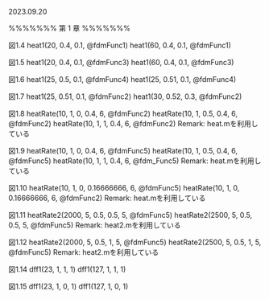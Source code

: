 2023.09.20

%%%%%%%
第 1 章
%%%%%%%

図1.4
heat1(20, 0.4, 0.1, @fdmFunc1)
heat1(60, 0.4, 0.1, @fdmFunc1)

図1.5
heat1(20, 0.4, 0.1, @fdmFunc3)
heat1(60, 0.4, 0.1, @fdmFunc3)

図1.6
heat1(25, 0.5, 0.1, @fdmFunc4)
heat1(25, 0.51, 0.1, @fdmFunc4)

図1.7
heat1(25, 0.51, 0.1, @fdmFunc2)
heat1(30, 0.52, 0.3, @fdmFunc2)

図1.8
heatRate(10, 1, 0, 0.4, 6, @fdmFunc2)
heatRate(10, 1, 0.5, 0.4, 6, @fdmFunc2)
heatRate(10, 1, 1, 0.4, 6, @fdmFunc2)
Remark: heat.mを利用している

図1.9
heatRate(10, 1, 0, 0.4, 6, @fdmFunc5)
heatRate(10, 1, 0.5, 0.4, 6, @fdmFunc5)
heatRate(10, 1, 1, 0.4, 6, @fdm_Func5)
Remark: heat.mを利用している

図1.10
heatRate(10, 1, 0, 0.16666666, 6, @fdmFunc5)
heatRate(10, 1, 0, 0.16666666, 6, @fdmFunc2)
Remark: heat.mを利用している

図1.11
heatRate2(2000, 5, 0.5, 0.5, 5, @fdmFunc5)
heatRate2(2500, 5, 0.5, 0.5, 5, @fdmFunc5)
Remark: heat2.mを利用している

図1.12
heatRate2(2000, 5, 0.5, 1, 5, @fdmFunc5)
heatRate2(2500, 5, 0.5, 1, 5, @fdmFunc5)
Remark: heat2.mを利用している

図1.14
dff1(23, 1, 1, 1)
dff1(127, 1, 1, 1)

図1.15
dff1(23, 1, 0, 1)
dff1(127, 1, 0, 1)
